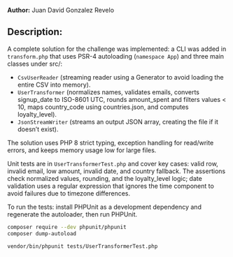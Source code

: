 **Author:** Juan David Gonzalez Revelo

## Description:
A complete solution for the challenge was implemented: a CLI was added in `transform.php` that uses PSR-4 autoloading (`namespace App`) and three main classes under src/:
- `CsvUserReader` (streaming reader using a Generator to avoid loading the entire CSV into memory).
- `UserTransformer` (normalizes names, validates emails, converts signup_date to ISO-8601 UTC, rounds amount_spent and filters values < 10, maps country_code using countries.json, and computes loyalty_level).
- `JsonStreamWriter` (streams an output JSON array, creating the file if it doesn’t exist).

The solution uses PHP 8 strict typing, exception handling for read/write errors, and keeps memory usage low for large files.

Unit tests are in `UserTransformerTest.php` and cover key cases: valid row, invalid email, low amount, invalid date, and country fallback. The assertions check normalized values, rounding, and the loyalty_level logic; date validation uses a regular expression that ignores the time component to avoid failures due to timezone differences.

To run the tests: install PHPUnit as a development dependency and regenerate the autoloader, then run PHPUnit.


```bash
composer require --dev phpunit/phpunit
composer dump-autoload

vendor/bin/phpunit tests/UserTransformerTest.php

```
